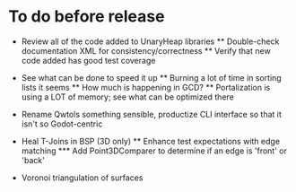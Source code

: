 # To do before release

* Review all of the code added to UnaryHeap libraries
** Double-check documentation XML for consistency/correctness
** Verify that new code added has good test coverage
* See what can be done to speed it up
** Burning a lot of time in sorting lists it seems
** How much is happening in GCD?
** Portalization is using a LOT of memory; see what can be optimized there
* Rename Qwtols something sensible, productize CLI interface so that it isn't so Godot-centric

* Heal T-Joins in BSP (3D only)
** Enhance test expectations with edge matching
*** Add Point3DComparer to determine if an edge is 'front' or 'back'
* Voronoi triangulation of surfaces